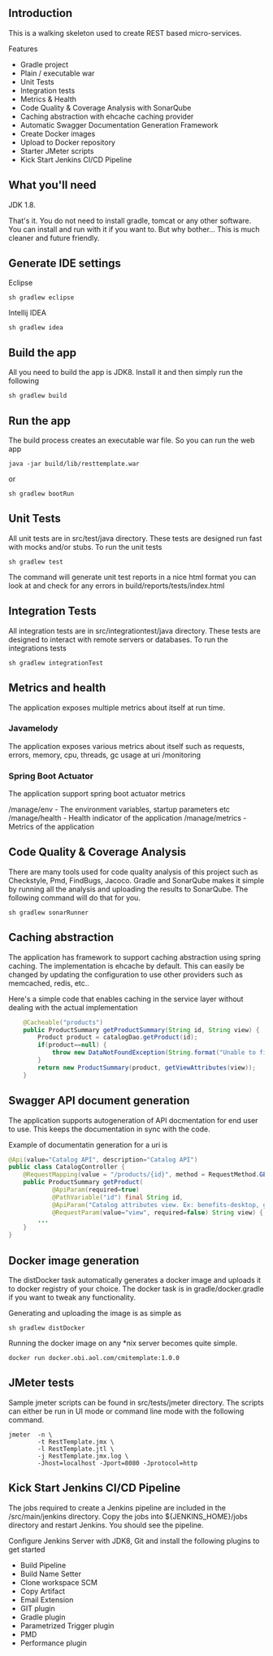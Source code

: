 ## Introduction
This is a walking skeleton used to create REST based micro-services.

Features

* Gradle project
* Plain / executable war
* Unit Tests
* Integration tests
* Metrics & Health
* Code Quality & Coverage Analysis with SonarQube
* Caching abstraction with ehcache caching provider
* Automatic Swagger Documentation Generation Framework
* Create Docker images
* Upload to Docker repository
* Starter JMeter scripts
* Kick Start Jenkins CI/CD Pipeline
 
## What you'll need
JDK 1.8. 

That's it. You do not need to install gradle, tomcat or any other software. You can install and run with it if you want to. But why bother... This is much cleaner and future friendly.

## Generate IDE settings
Eclipse

```
sh gradlew eclipse
```

Intellij IDEA

```
sh gradlew idea
```


## Build the app
All you need to build the app is JDK8. Install it and then simply run the following

```
sh gradlew build
```

## Run the app
The build process creates an executable war file. So you can run the web app

```
java -jar build/lib/resttemplate.war
```

or

```
sh gradlew bootRun
```

## Unit Tests
All unit tests are in src/test/java directory. These tests are designed run fast with mocks and/or stubs. To run the unit tests

```
sh gradlew test
```

The command will generate unit test reports in a nice html format you can look at and check for any errors in build/reports/tests/index.html
 

## Integration Tests
All integration tests are in src/integrationtest/java directory. These tests are designed to interact with remote servers or databases. To run the integrations tests

```
sh gradlew integrationTest
```

## Metrics and health 
The application exposes multiple metrics about itself at run time.

### Javamelody
The application exposes various metrics about itself such as requests, errors, memory, cpu, threads, gc usage at uri /monitoring

### Spring Boot Actuator
The application support spring boot actuator metrics

/manage/env - The environment variables, startup parameters etc
/manage/health - Health indicator of the application
/manage/metrics - Metrics of the application

## Code Quality & Coverage Analysis
There are many tools used for code quality analysis of this project such as Checkstyle, Pmd, FindBugs, Jacoco. Gradle and SonarQube makes it simple by running all the analysis and uploading the results to SonarQube. The following command will do that for you.
 
```
sh gradlew sonarRunner
```

## Caching abstraction
The application has framework to support caching abstraction using spring caching. The implementation is ehcache by default. This can easily be changed by updating the configuration to use other providers such as memcached, redis, etc..

Here's a simple code that enables caching in the service layer without dealing with the actual implementation

```java
    @Cacheable("products")
    public ProductSummary getProductSummary(String id, String view) {
        Product product = catalogDao.getProduct(id);
        if(product==null) {
            throw new DataNotFoundException(String.format("Unable to find product '%s' details", id));
        }
        return new ProductSummary(product, getViewAttributes(view));
    }

```

## Swagger API document generation
The application supports autogeneration of API docmentation for end user to use. This keeps the documentation in sync with the code.

Example of documentatin generation for a uri is

```java
@Api(value="Catalog API", description="Catalog API")
public class CatalogController {
    @RequestMapping(value = "/products/{id}", method = RequestMethod.GET)
    public ProductSummary getProduct(
            @ApiParam(required=true)
            @PathVariable("id") final String id,
            @ApiParam("Catalog attributes view. Ex: benefits-desktop, gathr")
            @RequestParam(value="view", required=false) String view) {
        ...
    }
}
```

## Docker image generation
The distDocker task automatically generates a docker image and uploads it to docker registry of your choice. The docker task is in gradle/docker.gradle if you want to tweak any functionality.

Generating and uploading the image is as simple as

```
sh gradlew distDocker
```

Running the docker image on any *nix server becomes quite simple.

```
docker run docker.obi.aol.com/cmitemplate:1.0.0
```

## JMeter tests
Sample jmeter scripts can be found in src/tests/jmeter directory. The scripts can either be run in UI mode or command line mode with the following command.

```
jmeter  -n \
        -t RestTemplate.jmx \
        -l RestTemplate.jtl \
        -j RestTemplate.jmx.log \
        -Jhost=localhost -Jport=8080 -Jprotocol=http
```

## Kick Start Jenkins CI/CD Pipeline
The jobs required to create a Jenkins pipeline are included in the /src/main/jenkins directory. Copy the jobs into ${JENKINS_HOME}/jobs directory and restart Jenkins. You should see the pipeline.

Configure Jenkins Server with JDK8, Git and install the following plugins to get started

* Build Pipeline
* Build Name Setter
* Clone workspace SCM
* Copy Artifact
* Email Extension
* GIT plugin
* Gradle plugin 
* Parametrized Trigger plugin
* PMD
* Performance plugin

